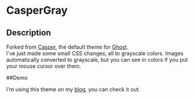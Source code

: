 # CasperGray


## Description
Forked from [Casper](https://github.com/TryGhost/Casper), the default theme for [Ghost](https://github.com/tryghost/ghost/).<br>
I've just made some small CSS changes, all to grayscale colors. Images automatically converted to grayscale, but you can see in colors if you put your mouse cursor over them.


##Demo

I'm using this theme on my [blog](http://blog.semeano.me), you can check it out.
